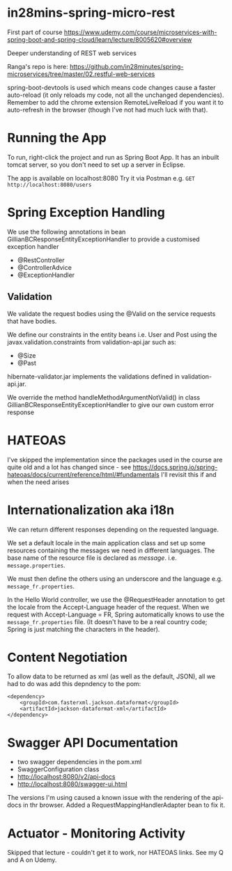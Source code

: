 # in28mins-spring-micro-rest

First part of course https://www.udemy.com/course/microservices-with-spring-boot-and-spring-cloud/learn/lecture/8005620#overview

Deeper understanding of REST web services

Ranga's repo is here:  https://github.com/in28minutes/spring-microservices/tree/master/02.restful-web-services

spring-boot-devtools is used which means code changes cause a faster auto-reload (it only reloads my code, not all the unchanged dependencies).  Remember to add the chrome extension RemoteLiveReload if you want it to auto-refresh in the browser (though I've not had much luck with that).

# Running the App
To run, right-click the project and run as Spring Boot App.  It has an inbuilt tomcat server, so you don't need to set up a server in Eclipse.

The app is available on localhost:8080
Try it via Postman e.g. `GET http://localhost:8080/users`

# Spring Exception Handling
We use the following annotations in bean GillianBCResponseEntityExceptionHandler to provide a customised exception handler
- @RestController
- @ControllerAdvice
- @ExceptionHandler

## Validation
We validate the request bodies using the @Valid on the service requests that have bodies.

We define our constraints in the entity beans i.e. User and Post using the javax.validation.constraints from validation-api.jar such as:

- @Size
- @Past

hibernate-validator.jar implements the validations defined in validation-api.jar.

We override the method handleMethodArgumentNotValid() in class GillianBCResponseEntityExceptionHandler to give our own custom error response

# HATEOAS
I've skipped the implementation since the packages used in the course are quite old and a lot has changed since - see https://docs.spring.io/spring-hateoas/docs/current/reference/html/#fundamentals
I'll revisit this if and when the need arises

# Internationalization aka i18n

We can return different responses depending on the requested language.

We set a default locale in the main application class and set up some resources containing the messages we need in different languages.  The base name of the resource file is declared as *message*.
i.e. `message.properties`.

We must then define the others using an underscore and the language e.g. `message_fr.properties`.

In the Hello World controller, we use the @RequestHeader annotation to get the locale from the Accept-Language header of the request.
When we request with Accept-Language = FR, Spring automatically knows to use the `message_fr.properties` file.  (It doesn't have to be a real country code;  Spring is just matching the characters in the header).

# Content Negotiation

To allow data to be returned as xml (as well as the default, JSON), all we had to do was add this depndency to the pom:

```
<dependency>
	<groupId>com.fasterxml.jackson.dataformat</groupId>
	<artifactId>jackson-dataformat-xml</artifactId>
</dependency>
```

# Swagger API Documentation

- two swagger dependencies in the pom.xml
- SwaggerConfiguration class
- <http://localhost:8080/v2/api-docs>
- <http://localhost:8080/swagger-ui.html>

The versions I'm using caused a known issue with the rendering of the api-docs in thr browser.
Added a RequestMappingHandlerAdapter bean to fix it.

# Actuator - Monitoring Activity 
Skipped that lecture - couldn't get it to work, nor HATEOAS links.  See my Q and A on Udemy.  



